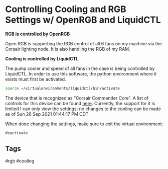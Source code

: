 # Controlling Cooling and RGB Settings w/ OpenRGB and LiquidCTL

**RGB is controlled by OpenRGB**

Open RGB is supporting the RGB control of all 6 fans on my machine via the
Corsair lighting node. It is also handling the RGB of my RAM.

**Cooling is controlled by LiquidCTL**

The pump cooler and speed of all fans in the case is being controlled by
LiquidCTL. In order to use this software, the python environment where it exists
must first be activated.
```bash
source ~/virtualenvironments/liquidctl/bin/activate
```
The device that is recognized as "Corsair Commander Core".
A list of controls for this device can be found [here](https://github.com/liquidctl/liquidctl/blob/main/docs/corsair-commander-core-guide.md).
Currently, the support for it is limited I can only view the settings; no
changes to the cooling can be made as of Sun 26 Sep 2021 01:44:17 PM CDT

When done changing the settings, make sure to exit the virtual environment:
```bash
deactivate
```

## Tags
#rgb #cooling
